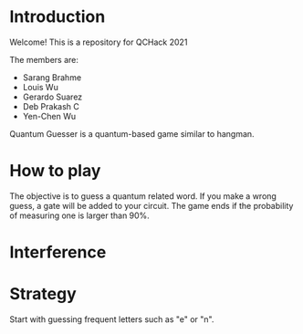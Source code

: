 # Introduction

Welcome! This is a repository for QCHack 2021

The members are:
- Sarang Brahme
- Louis Wu
- Gerardo Suarez
- Deb Prakash C
- Yen-Chen Wu

Quantum Guesser is a quantum-based game similar to hangman. 

# How to play

The objective is to guess a quantum related word. If you make a wrong guess, a gate will be added to your circuit. The game ends if the probability of measuring one is larger than 90%.

# Interference

# Strategy

Start with guessing frequent letters such as "e" or "n".
